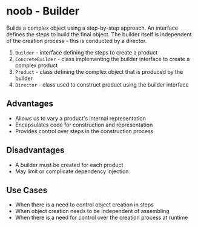 # noob - Builder
Builds a complex object using a step-by-step approach. An interface defines the steps to build the final object. The builder itself is independent of the creation process - this is conducted by a director.

1) `Builder` - interface defining the steps to create a product
2) `ConcreteBuilder` - class implementing the builder interface to create a complex product
3) `Product` - class defining the complex object that is produced by the builder
4) `Director` - class used to construct product using the builder interface

## Advantages
- Allows us to vary a product's internal representation
- Encapsulates code for construction and representation
- Provides control over steps in the construction process

## Disadvantages
- A builder must be created for each product
- May limit or complicate dependency injection

## Use Cases
- When there is a need to control object creation in steps
- When object creation needs to be independent of assembling
- When there is a need for control over the creation process at runtime  